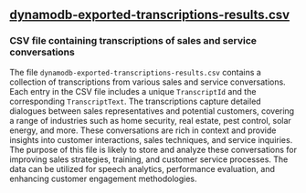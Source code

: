 ## [dynamodb-exported-transcriptions-results.csv](dynamodb-exported-transcriptions-results.csv)

### CSV file containing transcriptions of sales and service conversations

The file `dynamodb-exported-transcriptions-results.csv` contains a collection of transcriptions from various sales and service conversations. Each entry in the CSV file includes a unique `TranscriptId` and the corresponding `TranscriptText`. The transcriptions capture detailed dialogues between sales representatives and potential customers, covering a range of industries such as home security, real estate, pest control, solar energy, and more. These conversations are rich in context and provide insights into customer interactions, sales techniques, and service inquiries. The purpose of this file is likely to store and analyze these conversations for improving sales strategies, training, and customer service processes. The data can be utilized for speech analytics, performance evaluation, and enhancing customer engagement methodologies.

